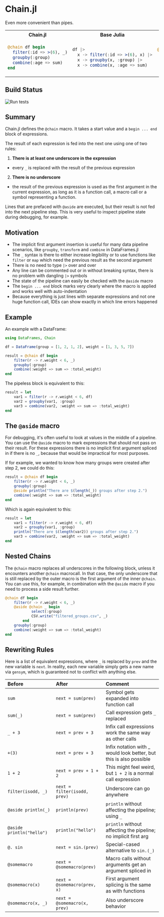 # Chain.jl

Even more convenient than pipes.

<table>
<tr><th>Chain.jl</th><th>Base Julia</th><th>Pipe.jl</th></tr>
<tr>
<td>
      
```julia
@chain df begin
  filter(:id => >(6), _)
  groupby(:group)
  combine(:age => sum)
end
```

</td>
<td>

```julia
df |>
  x -> filter(:id => >(6), x) |>
  x -> groupby(x, :group) |>
  x -> combine(x, :age => sum)
```

</td>
<td>
  
```julia
@pipe df |>
  filter(:id => >(6), _) |>
  groupby(_, :group) |>
  combine(_, :age => sum)
```

</td>
</tr>
</table>

## Build Status

![Run tests](https://github.com/jkrumbiegel/Chain.jl/workflows/Run%20tests/badge.svg)

## Summary

Chain.jl defines the `@chain` macro. It takes a start value and a `begin ... end` block of expressions.

The result of each expression is fed into the next one using one of two rules:

1. **There is at least one underscore in the expression**
  - every `_` is replaced with the result of the previous expression
2. **There is no underscore**
  - the result of the previous expression is used as the first argument in the current expression, as long as it is a function call, a macro call or a symbol representing a function.

Lines that are prefaced with `@aside` are executed, but their result is not fed into the next pipeline step.
This is very useful to inspect pipeline state during debugging, for example.

## Motivation

- The implicit first argument insertion is useful for many data pipeline scenarios, like `groupby`, `transform` and `combine` in DataFrames.jl
- The `_` syntax is there to either increase legibility or to use functions like `filter` or `map` which need the previous result as the second argument
- There is no need to type `|>` over and over
- Any line can be commented out or in without breaking syntax, there is no problem with dangling `|>` symbols
- The state of the pipeline can easily be checked with the `@aside` macro
- The `begin ... end` block marks very clearly where the macro is applied and works well with auto-indentation
- Because everything is just lines with separate expressions and not one huge function call, IDEs can show exactly in which line errors happened

## Example

An example with a DataFrame:

```julia
using DataFrames, Chain

df = DataFrame(group = [1, 2, 1, 2], weight = [1, 3, 5, 7])

result = @chain df begin
    filter(r -> r.weight < 6, _)
    groupby(:group)
    combine(:weight => sum => :total_weight)
end
```

The pipeless block is equivalent to this:

```julia
result = let
    var1 = filter(r -> r.weight < 6, df)
    var2 = groupby(var1, :group)
    var3 = combine(var2, :weight => sum => :total_weight)
end
```

## The `@aside` macro

For debugging, it's often useful to look at values in the middle of a pipeline.
You can use the `@aside` macro to mark expressions that should not pass on their result.
For these expressions there is no implicit first argument spliced in if there is no `_`, because that would be impractical for most purposes.

If for example, we wanted to know how many groups were created after step 2, we could do this:

```julia
result = @chain df begin
    filter(r -> r.weight < 6, _)
    groupby(:group)
    @aside println("There are $(length(_)) groups after step 2.")
    combine(:weight => sum => :total_weight)
end
```

Which is again equivalent to this:

```julia
result = let
    var1 = filter(r -> r.weight < 6, df)
    var2 = groupby(var1, :group)
    println("There are $(length(var2)) groups after step 2.")
    var3 = combine(var2, :weight => sum => :total_weight)
end
```

## Nested Chains

The `@chain` macro replaces all underscores in the following block, unless it encounters another `@chain` macrocall.
In that case, the only underscore that is still replaced by the outer macro is the first argument of the inner `@chain`.
You can use this, for example, in combination with the `@aside` macro if you need to process a side result further.

```julia
@chain df begin
    filter(r -> r.weight < 6, _)
    @aside @chain _ begin
            select(:group)
            CSV.write("filtered_groups.csv", _)
        end
    groupby(:group)
    combine(:weight => sum => :total_weight)
end
```

## Rewriting Rules

Here is a list of equivalent expressions, where `_` is replaced by `prev` and the new variable is `next`.
In reality, each new variable simply gets a new name via `gensym`, which is guaranteed not to conflict with anything else.

| **Before** | **After** | **Comment** |
| :-- | :-- | :-- |
| `sum` | `next = sum(prev)` | Symbol gets expanded into function call |
| `sum(_)` | `next = sum(prev)` | Call expression gets `_` replaced |
| `_ + 3` | `next = prev + 3` | Infix call expressions work the same way as other calls |
| `+(3)` | `next = prev + 3` | Infix notation with _ would look better, but this is also possible |
| `1 + 2` | `next = prev + 1 + 2` | This might feel weird, but `1 + 2` is a normal call expression |
| `filter(isodd, _)` | `next = filter(isodd, prev)` | Underscore can go anywhere |
| `@aside println(_)` | `println(prev)` | `println` without affecting the pipeline; using `_` |
| `@aside println("hello")` | `println("hello")` | `println` without affecting the pipeline; no implicit first arg |
| `@. sin` | `next = sin.(prev)` | Special-cased alternative to `sin.(_)` |
| `@somemacro` | `next = @somemacro(prev)` | Macro calls without arguments get an argument spliced in |
| `@somemacro(x)` | `next = @somemacro(prev, x)` | First argument splicing is the same as with functions |
| `@somemacro(x, _)` | `next = @somemacro(x, prev)` | Also underscore behavior |

